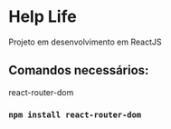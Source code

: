 # Help Life

Projeto em desenvolvimento em ReactJS

## Comandos necessários:

react-router-dom

### `npm install react-router-dom`

